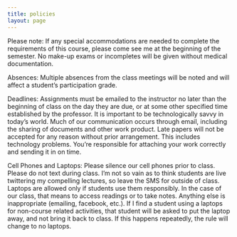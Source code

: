 ```yaml
---
title: policies 
layout: page
---
```


 

 Please note:  If any special accommodations are needed to complete the
 requirements of this course, please come see me at the beginning of the
 semester. No make-up exams or incompletes will be given without medical
 documentation. 

 Absences: Multiple absences from the class meetings will be noted and will
 affect a student’s participation grade.

 Deadlines: Assignments must be emailed to the instructor no later than the
 beginning of class on the day they are due, or at some other specified time
 established by the professor. It is important to be technologically savvy in
 today’s world. Much of our communication occurs through email, including the
 sharing of documents and other work product. Late papers will not be accepted
 for any reason without prior arrangement. This includes technology problems.
 You’re responsible for attaching your work correctly and sending it in on
 time.

 Cell Phones and Laptops: Please silence our cell phones prior to class.
 Please do not text during class. I’m not so vain as to think students are
 live twittering my compelling lectures, so leave the SMS for outside of
 class. Laptops are allowed only if students use them responsibly. In the case
 of our class, that means to access readings or to take notes. Anything else
 is inappropriate (emailing, facebook, etc.). If I find a student using a
 laptops for non-course related activities, that student will be asked to put
 the laptop away, and not bring it back to class. If this happens repeatedly,
 the rule will change to no laptops. 

